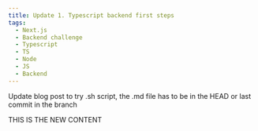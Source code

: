 ```yaml
---
title: Update 1. Typescript backend first steps
tags:
  - Next.js
  - Backend challenge
  - Typescript
  - TS
  - Node
  - JS
  - Backend
---
```


Update blog post to try .sh script, the .md file has to be in the HEAD or last commit in the branch

THIS IS THE NEW CONTENT